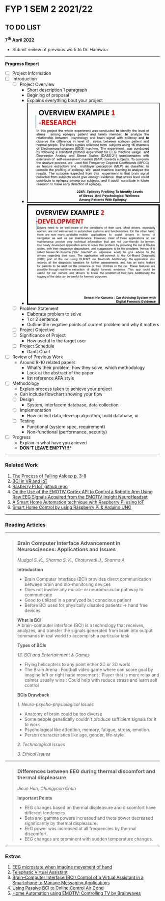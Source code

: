 # FYP 1 SEM 2 2021/22

## TO DO LIST

**7<sup>th</sup> April 2022**
- Submit review of previous work to Dr. Hamwira

***

**Progress Report**

- [ ] Project Information
- [ ] Introduction
  - [ ] Project Overview
    - Short description 1 paragraph
    - Begining of proposal
    - Explains everything bout your project
    - ![Research Example](assets/Screenshot-2022-03-18-092515.png)
    - ![Development Example](assets/Project-statement-development-example.png)
  - [ ] Problem Statement
    - Elaborate problem to solve
    - 1 or 2 sentence
    - Outline the negative points of current problem and why it matters
  - [ ] Project Objective
  - [ ] Significance of Project
    - How useful to the target user
  - [ ] Project Schedule
    - Gantt Chart
- [ ] Review of Previous Work
  - Around 8-10 related papers
    - What's their problem, how they solve, which methodology
    - Look at the abstract of the paper
    - list reference APA style
- [ ] Methodology
  - Explain process taken to achieve your project
  - Can include flowchart showing your flow
  - [ ] Design
    - System, interfacem database, data collection
  - [ ] Implementation
    - How collect data, develop algorithm, build database, ui
  - [ ] Testing
    - Functional (system spec, requirement)
    - Non-functional (performance, security)
- [ ] Progress
  - Explain in what have you acieved
  - **DON'T LEAVE EMPTY!!!***

***

### Related Work

1. [The Process of Falling Asleep p. 3-8](https://sci-hub.se/10.1053/smrv.2001.0145)
2. [BCI in VR and IoT](https://sci-hub.se/10.1109/ACCESS.2018.2809453)
3. [Rasberry Pi IoT github repo](https://github.com/WebThingsIO/wiki/wiki)
4. [On the Use of the EMOTIV Cortex API to Control a Robotic Arm Using Raw EEG Signals Acquired from the EMOTIV Insight NeuroHeadset](https://sci-hub.se/10.1109/CHILECON47746.2019.8987541)
5. [A Smart Home Automation technique with Raspberry Pi using IoT](https://ieeexplore.ieee.org/abstract/document/7873584)
6. [Smart Home Control by using Raspberry Pi & Arduino UNO](assets/Smart_Home_Control_by_using_Raspberry_Pi.pdf)

***

### Reading Articles

***

> ### Brain Computer Interface Advancement in Neurosciences: Applications and Issues
> *Mudgal S. K., Sharma S. K., Chaturvedi J., Sharma A.*
>
> **Introduction**  
> - Brain Computer Interface (BCI) provides direct communication between brain and bio-monitoring devices
> - Does not involve any muscle or neuromuscular pathway to communicate
> - Good to utilized in a paralyzed but conscious patient
> - Before BCI used for physically disabled patients -> hand free devices
> 
> **What is BCI**  
> A brain-computer interface (BCI) is a technology that receives, analyzes, and transfer the signals generated from brain into output commands in real world to accomplish a particular task
>
> **Types of BCIs**  
> 
> *13. BCI and Entertainment & Games*
> - Flying helicopters to any point either 2D or 3D world
> - The Brain Arena
>   : Football video game where can score goal by imagine left or  right hand movement
>   : Player that is more relax and calmer usually wins
>   : Could help with reduce stress and learn self control
>
> **BCIs Drawback**
>
> *1. Neuro-psycho-physiological Issues*
> - Anatomy of brain could be too diverse
> - Some people genetically couldn't produce sufficient signals for it to work
> - Psychological like attention, memory, fatigue, stress, emotion.
> - Person characteristics like age, gender, life-style
>
> *2. Technological Issues*
>
> *3. Ethical Issues*
> 

***

> ### Differences between EEG during thermal discomfort and thermal displeasure
> *Jieun Han, Chungyoon Chun*
>
> **Important Points**
> - EEG changes based on thermal displeasure and discomfort have different tendencies.
> - Beta and gamma powers increased and theta power decreased significantly by thermal displeasure.
> - EEG power was increased at all frequencies by thermal discomfort.
> - EEG changes are prominent with sudden temperature changes.
> 

***

### Extras

1. [EEG microstate when imagine movement of hand](https://sci-hub.se/10.1080/24699322.2017.1389404)
2. [Telephatic Virtual Assistant](https://ieeexplore.ieee.org/abstract/document/8824886)
3. [Brain–Computer Interface (BCI) Control of a Virtual Assistant in a Smartphone to Manage Messaging Applications](assets/BCI-control-of-virtual-assistant.pdf)
4. [Using Passive BCI to Online Control Air Cond](assets/Using_passive_BCI_to_online_control_the_air_conditioner_for_obtaining_the_individual_specific_thermal_comfort_.pdf)
5. [Home Automation using EMOTIV: Controlling TV by Brainwaves](assets/Home_Automation_using_EMOTIV_Controlling_TV_by_Brainwaves.pdf)
